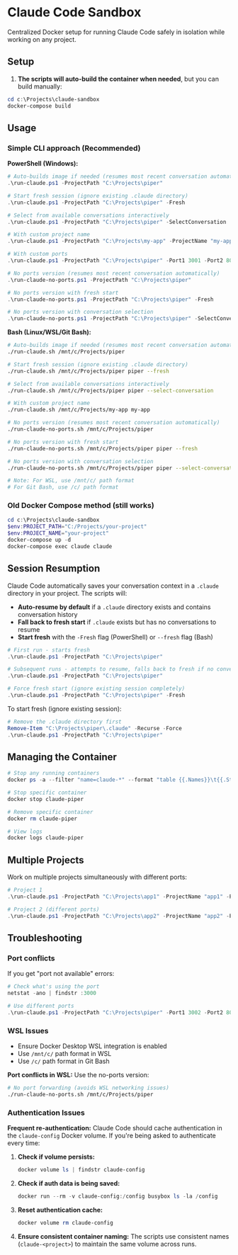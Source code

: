 # Claude Code Sandbox

Centralized Docker setup for running Claude Code safely in isolation while working on any project.

## Setup

1. **The scripts will auto-build the container when needed**, but you can build manually:

```powershell
cd c:\Projects\claude-sandbox
docker-compose build
```

## Usage

### Simple CLI approach (Recommended)

**PowerShell (Windows):**
```powershell
# Auto-builds image if needed (resumes most recent conversation automatically)
.\run-claude.ps1 -ProjectPath "C:\Projects\piper"

# Start fresh session (ignore existing .claude directory)
.\run-claude.ps1 -ProjectPath "C:\Projects\piper" -Fresh

# Select from available conversations interactively
.\run-claude.ps1 -ProjectPath "C:\Projects\piper" -SelectConversation

# With custom project name
.\run-claude.ps1 -ProjectPath "C:\Projects\my-app" -ProjectName "my-app"

# With custom ports
.\run-claude.ps1 -ProjectPath "C:\Projects\piper" -Port1 3001 -Port2 8081 -Port3 5001

# No ports version (resumes most recent conversation automatically)
.\run-claude-no-ports.ps1 -ProjectPath "C:\Projects\piper"

# No ports version with fresh start
.\run-claude-no-ports.ps1 -ProjectPath "C:\Projects\piper" -Fresh

# No ports version with conversation selection
.\run-claude-no-ports.ps1 -ProjectPath "C:\Projects\piper" -SelectConversation
```

**Bash (Linux/WSL/Git Bash):**
```bash
# Auto-builds image if needed (resumes most recent conversation automatically)
./run-claude.sh /mnt/c/Projects/piper

# Start fresh session (ignore existing .claude directory)
./run-claude.sh /mnt/c/Projects/piper piper --fresh

# Select from available conversations interactively
./run-claude.sh /mnt/c/Projects/piper piper --select-conversation

# With custom project name
./run-claude.sh /mnt/c/Projects/my-app my-app

# No ports version (resumes most recent conversation automatically)
./run-claude-no-ports.sh /mnt/c/Projects/piper

# No ports version with fresh start
./run-claude-no-ports.sh /mnt/c/Projects/piper piper --fresh

# No ports version with conversation selection
./run-claude-no-ports.sh /mnt/c/Projects/piper piper --select-conversation

# Note: For WSL, use /mnt/c/ path format
# For Git Bash, use /c/ path format
```

### Old Docker Compose method (still works)

```powershell
cd c:\Projects\claude-sandbox
$env:PROJECT_PATH="C:/Projects/your-project"
$env:PROJECT_NAME="your-project"
docker-compose up -d
docker-compose exec claude claude
```

## Session Resumption

Claude Code automatically saves your conversation context in a `.claude` directory in your project. The scripts will:

- **Auto-resume by default** if a `.claude` directory exists and contains conversation history
- **Fall back to fresh start** if `.claude` exists but has no conversations to resume
- **Start fresh** with the `-Fresh` flag (PowerShell) or `--fresh` flag (Bash)

```powershell
# First run - starts fresh
.\run-claude.ps1 -ProjectPath "C:\Projects\piper"

# Subsequent runs - attempts to resume, falls back to fresh if no conversations found
.\run-claude.ps1 -ProjectPath "C:\Projects\piper"

# Force fresh start (ignore existing session completely)
.\run-claude.ps1 -ProjectPath "C:\Projects\piper" -Fresh
```

To start fresh (ignore existing session):
```powershell
# Remove the .claude directory first
Remove-Item "C:\Projects\piper\.claude" -Recurse -Force
.\run-claude.ps1 -ProjectPath "C:\Projects\piper"
```

## Managing the Container

```powershell
# Stop any running containers
docker ps -a --filter "name=claude-*" --format "table {{.Names}}\t{{.Status}}"

# Stop specific container
docker stop claude-piper

# Remove specific container
docker rm claude-piper

# View logs
docker logs claude-piper
```

## Multiple Projects

Work on multiple projects simultaneously with different ports:

```powershell
# Project 1
.\run-claude.ps1 -ProjectPath "C:\Projects\app1" -ProjectName "app1" -Port1 3000

# Project 2 (different ports)
.\run-claude.ps1 -ProjectPath "C:\Projects\app2" -ProjectName "app2" -Port1 3001
```

## Troubleshooting

### Port conflicts
If you get "port not available" errors:

```powershell
# Check what's using the port
netstat -ano | findstr :3000

# Use different ports
.\run-claude.ps1 -ProjectPath "C:\Projects\piper" -Port1 3002 -Port2 8082
```

### WSL Issues
- Ensure Docker Desktop WSL integration is enabled
- Use `/mnt/c/` path format in WSL
- Use `/c/` path format in Git Bash

**Port conflicts in WSL:** Use the no-ports version:
```bash
# No port forwarding (avoids WSL networking issues)
./run-claude-no-ports.sh /mnt/c/Projects/piper
```

### Authentication Issues

**Frequent re-authentication:** Claude Code should cache authentication in the `claude-config` Docker volume. If you're being asked to authenticate every time:

1. **Check if volume persists:**
   ```powershell
   docker volume ls | findstr claude-config
   ```

2. **Check if auth data is being saved:**
   ```powershell
   docker run --rm -v claude-config:/config busybox ls -la /config
   ```

3. **Reset authentication cache:**
   ```powershell
   docker volume rm claude-config
   ```

4. **Ensure consistent container naming:** The scripts use consistent names (`claude-<project>`) to maintain the same volume across runs.
